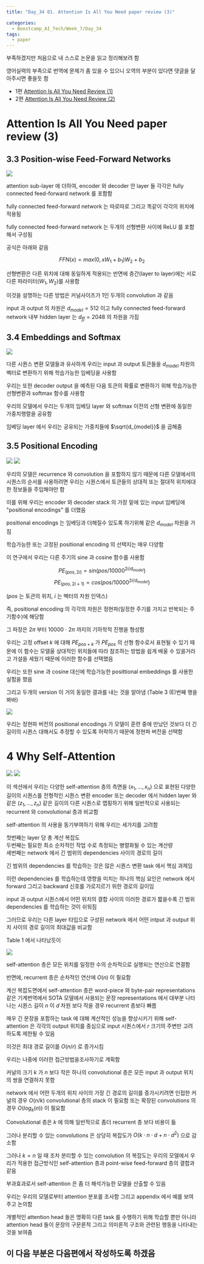 ```yaml
---
title: "Day_34 01. Attention Is All You Need paper review (3)"

categories:
  - Boostcamp_AI_Tech/Week_7/Day_34
tags:
  - paper
---
```


부족하겠지만 처음으로 내 스스로 논문을 읽고 정리해보려 함

영어실력의 부족으로 번역에 문제가 좀 있을 수 있으니 오역의 부분이 있다면 댓글을 달아주시면 좋을듯 함
  
- 1편 [Attention Is All You Need Review (1)]({{site.url}}/boostcamp_ai_tech/week_/day_32/01.-Attention-Is-All-You-Need-paper-reveiw-(1)/)
- 2편 [Attention Is All You Need Review (2)]({{site.url}}/boostcamp_ai_tech/week_/day_33/01.-Attention-Is-All-You-Need-paper-reveiw-(2)/)

# Attention Is All You Need paper review (3)

## 3.3 Position-wise Feed-Forward Networks

![]({{site.url}}/assets/images/ebc64d37.png)

attention sub-layer 에 더하여, encoder 와 decoder 안 layer 들 각각은 fully connected feed-forward network 를 포함함

fully connected feed-forward network 는 따로따로 그리고 똑같이 각각의 위치에 적용됨

fully connected feed-forward network 는 두개의 선형변환 사이에 ReLU 를 포함해서 구성됨

공식은 아래와 같음

$$FFN(x) = max(0, xW_1 + b_1)W_2 + b_2$$

선형변환은 다른 위치에 대해 동일하게 적용되는 반면에 층간(layer to layer)에는 서로 다른 파라미터($W_1, W_2$)를 사용함

이것을 설명하는 다른 방법은 커널사이즈가 1인 두개의 convolution 과 같음

input 과 output 의 차원은 $d_{model} = 512$ 이고 fully connected feed-forward network 내부 hidden layer 는
$d_{ff} = 2048$ 의 차원을 가짐

## 3.4 Embeddings and Softmax

![]({{site.url}}/assets/images/fbdf2cc1.png)

다른 시퀀스 변환 모델들과 유사하게 우리는 input 과 output 토큰들을 $d_{model}$ 차원의 벡터로 변환하기 위해 학습가능한 임베딩을
사용함

우리는 또한 decoder output 을 예측된 다음 토큰의 확률로 변환하기 위해 학습가능한 선형변환과 softmax 함수를 사용함

우리의 모델에서 우리는 두개의 임베딩 layer 와 softmax 이전의 선형 변환에 동일한 가중치행렬을 공유함

임베딩 layer 에서 우리는 공유되는 가중치들에 $\sqrt{d_{model}}$ 을 곱해줌

## 3.5 Positional Encoding

![]({{site.url}}/assets/images/e2340047.png)
![]({{site.url}}/assets/images/668d337c.png)

우리의 모델은 recurrence 와 convolution 을 포함하지 않기 때문에 다른 모델에서의 시퀀스의 순서를 사용하려면 
우리는 시퀀스에서 토큰들의 상대적 또는 절대적 위치에대한 정보들을 주입해야만 함

이를 위해 우리는 encoder 와 decoder stack 의 가장 밑에 있는 input 임베딩에 "positional encodings" 를 더했음

positional encodings 는 임베딩과 더해질수 있도록 하기위해 같은 $d_{model}$ 차원을 가짐

학습가능한 또는 고정된 positional encoding 의 선택지는 매우 다양함

이 연구에서 우리는 다른 주기의 sine 과 cosine 함수를 사용함

$$ PE_{(pos, 2i)} = sin(pos/10000^{2i/d_{model}}) $$
$$ PE_{(pos, 2i+1)} = cos(pos/10000^{2i/d_{model}}) $$

($pos$ 는 토큰의 위치, $i$ 는 벡터의 차원 인덱스)

즉, positional encoding 의 각각의 차원은 정현파(일정한 주기를 가지고 반복되는 주기함수)에 해당함

그 파장은 2$\pi$ 부터 10000 $\cdot$ 2$\pi$ 까지의 기하학적 진행을 형성함

우리는 고정 offset $k$ 에 대해 $PE_{pos+k}$ 가 $PE_{pos}$ 의 선형 함수로서 표현될 수 있기 때문에 
이 함수는 모델울 상대적인 위치들에 따라 참조하는 방법을 쉽게 배울 수 있을거라고 가설을 세웠기 때문에 이러한 함수를 선택했음

우리는 또한 sine 과 cosine 대신에 학습가능한 posittional embeddings 를 사용한 실험을 했음

그리고 두개의 version 이 거의 동일한 결과를 내는 것을 알아냄 (Table 3 (E)번째 행을 봐바)

![]({{site.url}}/assets/images/0b3e11de.png)

우리는 정현파 버전의 positional encodings 가 모델이 훈련 중에 만났던 것보다 더 긴 길이의 시퀀스 대해서도 추정할 수 있도록
허락하기 때문에 정현파 버전을 선택함

# 4 Why Self-Attention

![]({{site.url}}/assets/images/622e0dc4.png)
![]({{site.url}}/assets/images/231357a1.png)

이 섹션에서 우리는 다양한 self-attention 층의 측면을 $(x_1, ..., x_n)$ 으로 표현된 다양한길이의 시퀀스를
전형적인 시퀀스 변환 encoder 또는 decoder 에서 hidden layer 와 같은 $(z_1, ..., z_n)$ 같은 길이의 다른 시퀀스로 맵핑하기 위해 
일반적으로 사용되는 recurrent 와 convolutional 층과 비교함

self-attention 의 사용을 동기부여하기 위해 우리는 세가지를 고려함

첫번째는 layer 당 총 계산 복잡도  
두번째는 필요한 최소 순차적인 작업 수로 측정되는 병렬화될 수 있는 계산량  
세번째는 network 에서 긴 범위의 dependencies 사이의 경로의 길이

긴 범위의 dependencies 를 학습하는 것은 많은 시퀀스 변환 task 에서 핵심 과제임

이런 dependencies 를 학습하는데 영향을 미치는 하나의 핵심 요인은 network 에서 forward 그리고 backward 신호를 
가로지르기 위한 경로의 길이임

input 과 output 시퀀스에서 어떤 위치의 결합 사이의 이러한 경로가 짧을수록 긴 범위 dependencies 를 학습하는 것이 쉬워짐

그러므로 우리는 다른 layer 타입으로 구성된 network 에서 어떤 intput 과 output 위치 사이의 경로 길이의 최대값을 비교함

Table 1 에서 나타났듯이 

![]({{site.url}}/assets/images/77010637.png)

self-attention 층은 모든 위치를 일정한 수의 순차적으로 실행되는 연산으로 연결함

반면에, recurrent 층은 순차적인 연산에 $O(n)$ 이 필요함

계산 복잡도면에서 self-attention 층은 word-piece 와 byte-pair representations 같은 기계번역에서 SOTA 모델에서
사용되는 문장 representations 에서 대부분 나타나는 시퀀스 길이 $n$ 이 $d$ 차원 보다 작을 경우 recurrent 층보다 빠름

매우 긴 문장을 포함하는 task 에 대해 계산적인 성능을 향상시키기 위해 self-attention 은 각각의 output 위치를 중심으로 
input 시퀀스에서 $r$ 크기의 주변만 고려하도록 제한될 수 있음

이것은 최대 경로 길이를 $O(n/r)$ 로 증가시킴

우리는 나중에 이러한 접근방법을조사하기로 계획함

커널의 크기 $k$ 가 $n$ 보다 작은 하나의 convolutional 층은 모든 input 과 output 위치의 쌍을 연결하지 못함

network 에서 어떤 두개의 위치 사이의 가장 긴 경로의 길이를 증가시키려면 
인접한 커널의 경우 $O(n/k)$ convolutional 층의 stack 이 필요함 
또는 확장된 convolutions 의 경우 $O(log_k(n))$ 이 필요함

Convolutional 층은 $k$ 에 의해 일반적으로 좀더 recurrent 층 보다 비용이 듦

그러나 분리할 수 있는 convolutions 은 상당히 복잡도가 $O(k \cdot n \cdot d + n \cdot d^2)$ 으로 감소함

그러나 $k = n$ 일 때 조차 분리할 수 있는 convolution 의 복잡도는 우리의 모델에서 우리가 적용한 접근방식인 
self-attention 층과 point-wise feed-forward 층의 결합과 같음

부과효과로서 self-attention 은 좀 더 해석가능한 모델을 산출할 수 있음

우리는 우리의 모델로부터 attention 분포를 조사함 그리고 appendix 에서 예를 보여주고 논의함

개별적인 attention head 들은 명확히 다른 task 를 수행하기 위해 학습할 뿐만 아니라 
attention head 들이 문장의 구문론적 그리고 의미론적 구조와 관련된 행동을 나타내는 것을 보여줌

## 이 다음 부분은 다음편에서 작성하도록 하겠음


